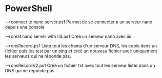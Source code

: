 # PowerShell

-->connect to nano server.ps1
Permet de se connecter à un serveur nano depuis une console

-->creat nano server with IIS.ps1
Créé un serveur nano avec iis

-->dnsRecord.ps1
Liste tout les champ d'un serveur DNS, les copie dans un fichier puis les test par un ping et créé un nouveau fichier avec uniquement les serveurs qui ne réponde pas.

-->dnsRecordV2.ps1
Créé un fichier txt avec tout les serveur lister dans un DNS qui ne réponde pas.
